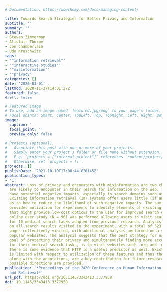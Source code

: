 ```yaml
---
# Documentation: https://wowchemy.com/docs/managing-content/

title: Towards Search Strategies for Better Privacy and Information
subtitle: ''
summary: ''
authors:
- Steven Zimmerman
- Alistair Thorpe
- Jon Chamberlain
- Udo Kruschwitz
tags:
- '"information retrieval"'
- '"interactive studies"'
- '"misinformation"'
- '"privacy"'
categories: []
date: '2020-03-01'
lastmod: 2020-11-27T14:01:27Z
featured: false
draft: false

# Featured image
# To use, add an image named `featured.jpg/png` to your page's folder.
# Focal points: Smart, Center, TopLeft, Top, TopRight, Left, Right, BottomLeft, Bottom, BottomRight.
image:
  caption: ''
  focal_point: ''
  preview_only: false

# Projects (optional).
#   Associate this post with one or more of your projects.
#   Simply enter your project's folder or file name without extension.
#   E.g. `projects = ["internal-project"]` references `content/project/deep-learning/index.md`.
#   Otherwise, set `projects = []`.
projects: []
publishDate: '2021-10-10T17:08:44.870145Z'
publication_types:
- '1'
abstract: Loss of privacy and encounters with misinformation are two challenges individuals
  are likely to encounter in their search for information on the web. These challenges
  have potential negative impacts, especially in search domains such as health search.
  Existing information retrieval (IR) systems offer users little (if any) guidance
  as to how to reduce the likelihood of such negative impacts. The sum of these problems
  provides motivation for experiments to identify elements of existing IR environments
  that might provide low-cost options to the user for improved search outcomes. An
  online user study (N = 90) was performed allowing users to visit search results
  for 10 medical search tasks adapted from previous research. Analysis was performed
  on all search results visited in the experiment, with a total of 523 unique web
  pages collectively visited, with additional analysis performed on a set of 10,000
  popular websites. The analysis suggests that the best strategy for users with the
  goal of protecting their privacy and simultaneously finding more accurate information
  for their medical search tasks, is to visit websites with .org and .gov in the URL.
  There is some evidence that HTTP is a useful predictor as well. Existing literature
  is limited with respect to utilization of these features and thus the findings,
  along with the annotations, are a key contribution for future research, for which
  possible directions are provided.
publication: '*Proceedings of the 2020 Conference on Human Information Interaction
  and Retrieval*'
url_pdf: https://doi.org/10.1145/3343413.3377958
doi: 10.1145/3343413.3377958
---
```

